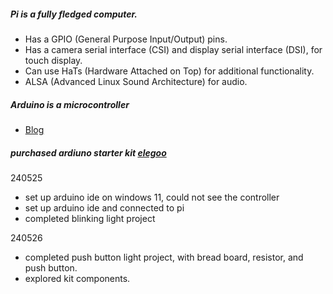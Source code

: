 ##### Pi is a fully fledged computer.
- Has a GPIO (General Purpose Input/Output) pins.
- Has a camera serial interface (CSI) and display serial interface (DSI), for touch display.
- Can use HaTs (Hardware Attached on Top) for additional functionality.
- ALSA (Advanced Linux Sound Architecture) for audio.
##### Arduino is a microcontroller
- [Blog](https://www.leorover.tech/post/raspberry-pi-or-arduino-when-to-choose-which)

##### purchased ardiuno starter kit [elegoo](https://www.amazon.com/dp/B01D8KOZF4?psc=1&smid=A2WWHQ25ENKVJ1&ref_=chk_typ_imgToDp)

240525
- set up arduino ide on windows 11, could not see the controller
- set up arduino ide and connected to pi
- completed blinking light project

240526
- completed push button light project, with bread board, resistor, and push button.
- explored kit components.